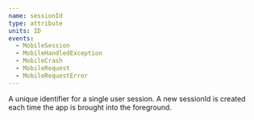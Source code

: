 ```yaml
---
name: sessionId
type: attribute
units: ID
events:
  - MobileSession
  - MobileHandledException
  - MobileCrash
  - MobileRequest
  - MobileRequestError
---
```


A unique identifier for a single user session. A new sessionId is created each time the app is brought into the foreground.

